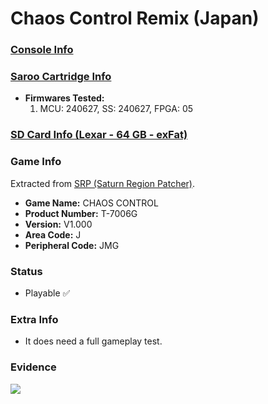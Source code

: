 # Chaos Control Remix (Japan)

### [Console Info](../../../../../Info/Consoles/VA13/README.md)

### [Saroo Cartridge Info](../../../../../Info/Cartridges/RetroGameParadiseStore/1.32F/README.md)

- <b>Firmwares Tested:</b>
  1. MCU: 240627, SS: 240627, FPGA: 05

### [SD Card Info (Lexar - 64 GB - exFat)](../../../../../Info/SdCards/Lexar/64GB/exfat/README.md)

### Game Info

Extracted from [SRP (Saturn Region Patcher)](https://segaxtreme.net/resources/saturn-region-patcher.81/download).

- <b>Game Name:</b> CHAOS CONTROL
- <b>Product Number:</b> T-7006G
- <b>Version:</b> V1.000
- <b>Area Code:</b> J
- <b>Peripheral Code:</b> JMG

### Status

- Playable :white_check_mark:

### Extra Info

- It does need a full gameplay test.

### Evidence

[![](https://img.youtube.com/vi/rrtiPCZO03s/0.jpg)](https://www.youtube.com/watch?v=rrtiPCZO03s)
